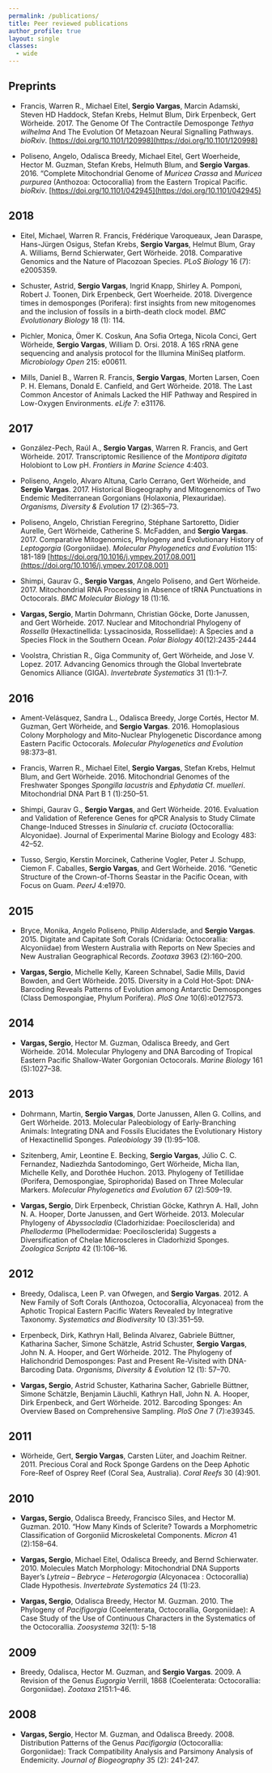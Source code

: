 ```yaml
---
permalink: /publications/
title: Peer reviewed publications
author_profile: true
layout: single
classes:
  - wide
---
```


## Preprints

- Francis, Warren R., Michael Eitel, **Sergio Vargas**, Marcin Adamski, Steven HD Haddock, Stefan Krebs, Helmut Blum, Dirk Erpenbeck, Gert Wörheide. 2017. The Genome Of The Contractile Demosponge *Tethya wilhelma* And The Evolution Of Metazoan Neural Signalling Pathways. *bioRxiv*. [https://doi.org/10.1101/120998](https://doi.org/10.1101/120998)

- Poliseno, Angelo, Odalisca Breedy, Michael Eitel, Gert Woerheide, Hector M. Guzman, Stefan Krebs, Helmuth Blum, and **Sergio Vargas**. 2016. “Complete Mitochondrial Genome of *Muricea Crassa* and *Muricea purpurea* (Anthozoa: Octocorallia) from the Eastern Tropical Pacific. *bioRxiv*. [https://doi.org/10.1101/042945](https://doi.org/10.1101/042945)

## 2018


- Eitel, Michael, Warren R. Francis, Frédérique Varoqueaux, Jean Daraspe, Hans-Jürgen Osigus, Stefan Krebs, **Sergio Vargas**, Helmut Blum, Gray A. Williams, Bernd Schierwater, Gert Wörheide. 2018. Comparative Genomics and the Nature of Placozoan Species. *PLoS Biology* 16 (7): e2005359.

- Schuster, Astrid, **Sergio Vargas**, Ingrid Knapp, Shirley A. Pomponi, Robert J. Toonen, Dirk Erpenbeck, Gert Woerheide. 2018. Divergence times in demosponges (Porifera): first insights from new mitogenomes and the inclusion of fossils in a birth-death clock model. *BMC Evolutionary Biology* 18 (1): 114.

- Pichler, Monica, Ömer K. Coskun, Ana Sofia Ortega, Nicola Conci, Gert Wörheide, **Sergio Vargas**, William D. Orsi. 2018. A 16S rRNA gene sequencing and analysis protocol for the Illumina MiniSeq platform. *Microbiology Open* 215: e00611.

- Mills, Daniel B., Warren R. Francis, **Sergio Vargas**, Morten Larsen, Coen P. H. Elemans, Donald E. Canfield, and Gert Wörheide. 2018. The Last Common Ancestor of Animals Lacked the HIF Pathway and Respired in Low-Oxygen Environments. *eLife* 7: e31176.



## 2017
- González-Pech, Raúl A., **Sergio Vargas**, Warren R. Francis, and Gert Wörheide. 2017. Transcriptomic Resilience of the *Montipora digitata* Holobiont to Low pH. *Frontiers in Marine Science* 4:403.

- Poliseno, Angelo, Alvaro Altuna, Carlo Cerrano, Gert Wörheide, and **Sergio Vargas**. 2017. Historical Biogeography and Mitogenomics of Two Endemic Mediterranean Gorgonians (Holaxonia, Plexauridae). *Organisms, Diversity & Evolution* 17 (2):365–73.

- Poliseno, Angelo, Christian Feregrino, Stéphane Sartoretto, Didier Aurelle, Gert Wörheide, Catherine S. McFadden, and **Sergio Vargas**. 2017. Comparative Mitogenomics, Phylogeny and Evolutionary History of *Leptogorgia* (Gorgoniidae). *Molecular Phylogenetics and Evolution* 115: 181-189 [https://doi.org/10.1016/j.ympev.2017.08.001](https://doi.org/10.1016/j.ympev.2017.08.001)

- Shimpi, Gaurav G., **Sergio Vargas**, Angelo Poliseno, and Gert Wörheide. 2017. Mitochondrial RNA Processing in Absence of tRNA Punctuations in Octocorals. *BMC Molecular Biology* 18 (1):16.

- **Vargas, Sergio**, Martin Dohrmann, Christian Göcke, Dorte Janussen, and Gert Wörheide. 2017. Nuclear and Mitochondrial Phylogeny of *Rossella* (Hexactinellida: Lyssacinosida, Rossellidae): A Species and a Species Flock in the Southern Ocean. *Polar Biology* 40(12):2435-2444

- Voolstra, Christian R., Giga Community of, Gert Wörheide, and Jose V. Lopez. 2017. Advancing Genomics through the Global Invertebrate Genomics Alliance (GIGA). *Invertebrate Systematics* 31 (1):1–7.

## 2016
- Ament-Velásquez, Sandra L., Odalisca Breedy, Jorge Cortés, Hector M. Guzman, Gert Wörheide, and **Sergio Vargas**. 2016. Homoplasious Colony Morphology and Mito-Nuclear Phylogenetic Discordance among Eastern Pacific Octocorals. *Molecular Phylogenetics and Evolution* 98:373–81.

- Francis, Warren R., Michael Eitel, **Sergio Vargas**, Stefan Krebs, Helmut Blum, and Gert Wörheide. 2016. Mitochondrial Genomes of the Freshwater Sponges *Spongilla lacustris* and *Ephydatia* Cf. *muelleri*. Mitochondrial DNA Part B 1 (1):250–51.

- Shimpi, Gaurav G., **Sergio Vargas**, and Gert Wörheide. 2016. Evaluation and Validation of Reference Genes for qPCR Analysis to Study Climate Change-Induced Stresses in *Sinularia* cf. *cruciata* (Octocorallia: Alcyonidae). Journal of Experimental Marine Biology and Ecology 483: 42–52.

- Tusso, Sergio, Kerstin Morcinek, Catherine Vogler, Peter J. Schupp, Ciemon F. Caballes, **Sergio Vargas**, and Gert Wörheide. 2016. “Genetic Structure of the Crown-of-Thorns Seastar in the Pacific Ocean, with Focus on Guam. *PeerJ* 4:e1970.

## 2015
- Bryce, Monika, Angelo Poliseno, Philip Alderslade, and **Sergio Vargas**. 2015. Digitate and Capitate Soft Corals (Cnidaria: Octocorallia: Alcyoniidae) from Western Australia with Reports on New Species and New Australian Geographical Records. *Zootaxa* 3963 (2):160–200.

- **Vargas, Sergio**, Michelle Kelly, Kareen Schnabel, Sadie Mills, David Bowden, and Gert Wörheide. 2015. Diversity in a Cold Hot-Spot: DNA-Barcoding Reveals Patterns of Evolution among Antarctic Demosponges (Class Demospongiae, Phylum Porifera). *PloS One* 10(6):e0127573.

## 2014
- **Vargas, Sergio**, Hector M. Guzman, Odalisca Breedy, and Gert Wörheide. 2014. Molecular Phylogeny and DNA Barcoding of Tropical Eastern Pacific Shallow-Water Gorgonian Octocorals. *Marine Biology* 161 (5):1027–38.

## 2013
- Dohrmann, Martin, **Sergio Vargas**, Dorte Janussen, Allen G. Collins, and Gert Wörheide. 2013. Molecular Paleobiology of Early-Branching Animals: Integrating DNA and Fossils Elucidates the Evolutionary History of Hexactinellid Sponges. *Paleobiology* 39 (1):95–108.

- Szitenberg, Amir, Leontine E. Becking, **Sergio Vargas**, Júlio C. C. Fernandez, Nadiezhda Santodomingo, Gert Wörheide, Micha Ilan, Michelle Kelly, and Dorothée Huchon. 2013. Phylogeny of Tetillidae (Porifera, Demospongiae, Spirophorida) Based on Three Molecular Markers. *Molecular Phylogenetics and Evolution* 67 (2):509–19.

- **Vargas, Sergio**, Dirk Erpenbeck, Christian Göcke, Kathryn A. Hall, John N. A. Hooper, Dorte Janussen, and Gert Wörheide. 2013. Molecular Phylogeny of *Abyssocladia* (Cladorhizidae: Poecilosclerida) and *Phelloderma* (Phellodermidae: Poecilosclerida) Suggests a Diversification of Chelae Microscleres in Cladorhizid Sponges. *Zoologica Scripta* 42 (1):106–16.

## 2012
- Breedy, Odalisca, Leen P. van Ofwegen, and **Sergio Vargas**. 2012. A New Family of Soft Corals (Anthozoa, Octocorallia, Alcyonacea) from the Aphotic Tropical Eastern Pacific Waters Revealed by Integrative Taxonomy. *Systematics and Biodiversity* 10 (3):351–59.

- Erpenbeck, Dirk, Kathryn Hall, Belinda Alvarez, Gabriele Büttner, Katharina Sacher, Simone Schätzle, Astrid Schuster, **Sergio Vargas**, John N. A. Hooper, and Gert Wörheide. 2012. The Phylogeny of Halichondrid Demosponges: Past and Present Re-Visited with DNA-Barcoding Data. *Organisms, Diversity & Evolution* 12 (1): 57–70.

- **Vargas, Sergio**, Astrid Schuster, Katharina Sacher, Gabrielle Büttner, Simone Schätzle, Benjamin Läuchli, Kathryn Hall, John N. A. Hooper, Dirk Erpenbeck, and Gert Wörheide. 2012. Barcoding Sponges: An Overview Based on Comprehensive Sampling. *PloS One* 7 (7):e39345.

## 2011
- Wörheide, Gert, **Sergio Vargas**, Carsten Lüter, and Joachim Reitner. 2011. Precious Coral and Rock Sponge Gardens on the Deep Aphotic Fore-Reef of Osprey Reef (Coral Sea, Australia). *Coral Reefs* 30 (4):901.

## 2010
- **Vargas, Sergio**, Odalisca Breedy, Francisco Siles, and Hector M. Guzman. 2010. “How Many Kinds of Sclerite? Towards a Morphometric Classification of Gorgoniid Microskeletal Components. *Micron*  41 (2):158–64.

- **Vargas, Sergio**, Michael Eitel, Odalisca Breedy, and Bernd Schierwater. 2010. Molecules Match Morphology: Mitochondrial DNA Supports Bayer’s *Lytreia – Bebryce – Heterogorgia* (Alcyonacea : Octocorallia) Clade Hypothesis. *Invertebrate Systematics* 24 (1):23.

- **Vargas, Sergio**, Odalisca Breedy, Hector M. Guzman. 2010. The Phylogeny of *Pacifigorgia* (Coelenterata, Octocorallia, Gorgoniidae): A Case Study of the Use of Continuous Characters in the Systematics of the Octocorallia. *Zoosystema* 32(1): 5-18 


## 2009
- Breedy, Odalisca, Hector M. Guzman, and **Sergio Vargas**. 2009. A Revision of the Genus *Eugorgia* Verrill, 1868 (Coelenterata: Octocorallia: Gorgoniidae). *Zootaxa* 2151:1–46.


## 2008
- **Vargas, Sergio**, Hector M. Guzman, and Odalisca Breedy. 2008. Distribution Patterns of the Genus *Pacifigorgia* (Octocorallia: Gorgoniidae): Track Compatibility Analysis and Parsimony Analysis of Endemicity. *Journal of Biogeography* 35 (2): 241-247.
